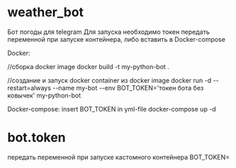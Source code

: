 # weather_bot
Бот погоды для telegram
Для запуска необходимо токен передать переменной при запуске контейнера, либо вставить в Docker-compose

Docker:

//сборка docker image
docker build -t my-python-bot .

//создание и запуск docker container из docker image
docker run -d --restart=always --name my-bot --env BOT_TOKEN='токен бота без ковычек' my-python-bot


Docker-compose:
insert BOT_TOKEN in yml-file
docker-compose up -d

 
# bot.token
передать переменной при запуске кастомного контейнера BOT_TOKEN=
